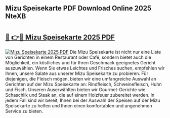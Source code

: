 ## Mizu Speisekarte PDF Download Online 2025 NteXB

# <h2><a href="http://gcadoh.nevu.top/?p=Mizu+Speisekarte">🔗 👉🔴 Mizu Speisekarte 2025 PDF</a></h2>

[![Mizu Speisekarte 2025 PDF](https://i.imgur.com/dBaPXMq.png)](http://gcadoh.nevu.top/?p=Mizu+Speisekarte)
Die Mizu Speisekarte ist nicht nur eine Liste von Gerichten in einem Restaurant oder Café, sondern bietet auch die Möglichkeit, ein köstliches und für Ihren Geschmack geeignetes Gericht auszuwählen. Wenn Sie etwas Leichtes und Frisches suchen, empfehlen wir Ihnen, unsere Salate aus unserer Mizu Speisekarte zu probieren. Für diejenigen, die Fleisch mögen, bieten wir eine umfangreiche Auswahl an Gerichten auf der Mizu Speisekarte an: Rindfleisch, Schweinefleisch, Huhn und Fisch. Unseren Auserwählten bieten wir Gourmet-Gerichte wie Schaschlik und Steak an, die auf einem Holzfeuer zubereitet werden. In jedem Fall sind wir bereit, Ihnen bei der Auswahl der Speisen auf der Mizu Speisekarte zu helfen und Ihnen einen komfortablen und angenehmen Service zu bieten.
